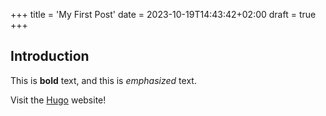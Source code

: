 +++
title = 'My First Post'
date = 2023-10-19T14:43:42+02:00
draft = true
+++

## Introduction

This is **bold** text, and this is *emphasized* text.

Visit the [Hugo](https://gohugo.io) website!